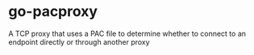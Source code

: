 # go-pacproxy
A TCP proxy that uses a PAC file to determine whether to connect to an endpoint directly or through another proxy
